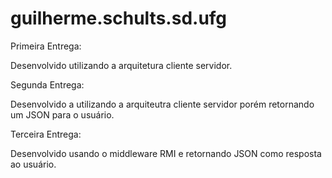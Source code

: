 # guilherme.schults.sd.ufg

Primeira Entrega:

Desenvolvido utilizando a arquitetura cliente servidor.

Segunda Entrega:

Desenvolvido a utilizando a arquiteutra cliente servidor porém retornando um JSON para o usuário.

Terceira Entrega:

Desenvolvido usando o middleware RMI e retornando JSON como resposta ao usuário.

